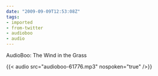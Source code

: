 ```yaml
---
date: "2009-09-09T12:53:08Z"
tags:
- imported
- from-twitter
- audioboo
- audio
---
```

AudioBoo: The Wind in the Grass

{{< audio src="audioboo-61776.mp3" nospoken="true" />}}
